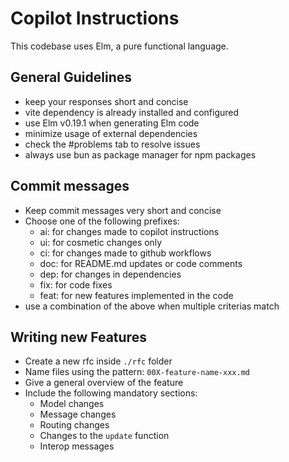# Copilot Instructions

This codebase uses Elm, a pure functional language.

## General Guidelines

- keep your responses short and concise
- vite dependency is already installed and configured
- use Elm v0.19.1 when generating Elm code
- minimize usage of external dependencies
- check the #problems tab to resolve issues
- always use bun as package manager for npm packages

## Commit messages

- Keep commit messages very short and concise
- Choose one of the following prefixes:
  - ai: for changes made to copilot instructions
  - ui: for cosmetic changes only
  - ci: for changes made to github workflows
  - doc: for README.md updates or code comments
  - dep: for changes in dependencies
  - fix: for code fixes
  - feat: for new features implemented in the code
- use a combination of the above when multiple criterias match

## Writing new Features

- Create a new rfc inside `./rfc` folder
- Name files using the pattern: `00X-feature-name-xxx.md`
- Give a general overview of the feature
- Include the following mandatory sections:
  - Model changes
  - Message changes
  - Routing changes
  - Changes to the `update` function
  - Interop messages
